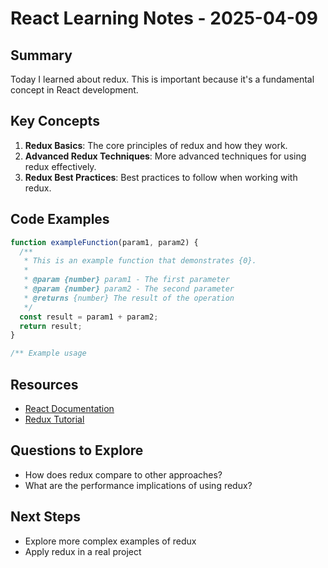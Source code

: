 # React Learning Notes - 2025-04-09

## Summary

Today I learned about redux. This is important because it's a fundamental concept in React development.

## Key Concepts

1. **Redux Basics**: The core principles of redux and how they work.
2. **Advanced Redux Techniques**: More advanced techniques for using redux effectively.
3. **Redux Best Practices**: Best practices to follow when working with redux.

## Code Examples

```javascript
function exampleFunction(param1, param2) {
  /**
   * This is an example function that demonstrates {0}.
   *
   * @param {number} param1 - The first parameter
   * @param {number} param2 - The second parameter
   * @returns {number} The result of the operation
   */
  const result = param1 + param2;
  return result;
}

/** Example usage

```

## Resources

- [React Documentation](https://example.com/react-docs)
- [Redux Tutorial](https://example.com/react/redux)

## Questions to Explore

- How does redux compare to other approaches?
- What are the performance implications of using redux?

## Next Steps

- Explore more complex examples of redux
- Apply redux in a real project
